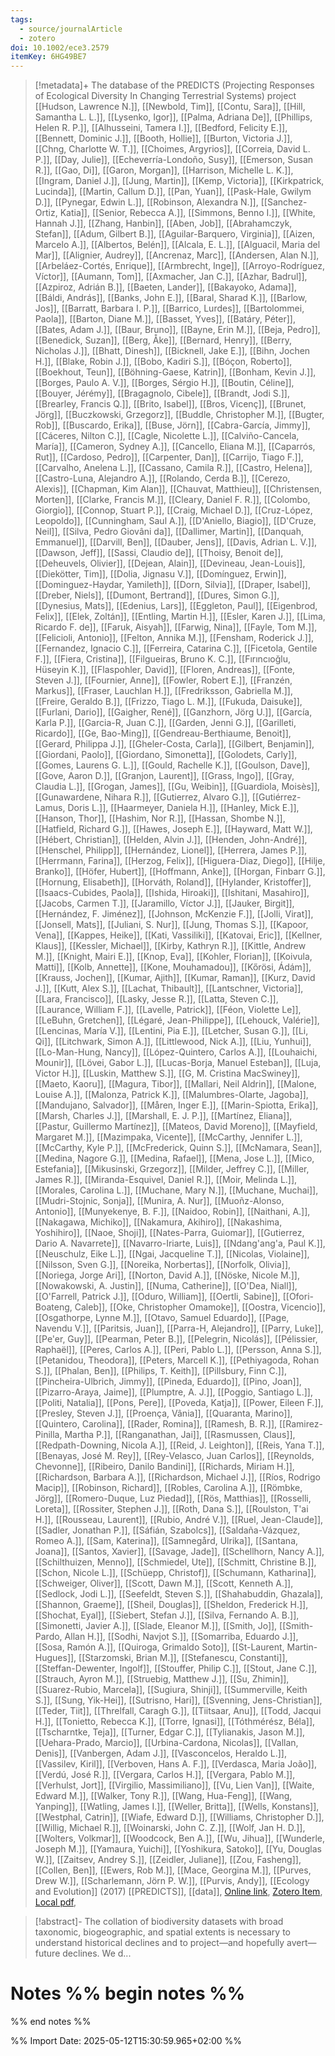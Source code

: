 ```yaml
---
tags:
  - source/journalArticle
  - zotero
doi: 10.1002/ece3.2579
itemKey: 6HG49BE7
---
```

>[!metadata]+
> The database of the PREDICTS (Projecting Responses of Ecological Diversity In Changing Terrestrial Systems) project
> [[Hudson, Lawrence N.]], [[Newbold, Tim]], [[Contu, Sara]], [[Hill, Samantha L. L.]], [[Lysenko, Igor]], [[Palma, Adriana De]], [[Phillips, Helen R. P.]], [[Alhusseini, Tamera I.]], [[Bedford, Felicity E.]], [[Bennett, Dominic J.]], [[Booth, Hollie]], [[Burton, Victoria J.]], [[Chng, Charlotte W. T.]], [[Choimes, Argyrios]], [[Correia, David L. P.]], [[Day, Julie]], [[Echeverría-Londoño, Susy]], [[Emerson, Susan R.]], [[Gao, Di]], [[Garon, Morgan]], [[Harrison, Michelle L. K.]], [[Ingram, Daniel J.]], [[Jung, Martin]], [[Kemp, Victoria]], [[Kirkpatrick, Lucinda]], [[Martin, Callum D.]], [[Pan, Yuan]], [[Pask-Hale, Gwilym D.]], [[Pynegar, Edwin L.]], [[Robinson, Alexandra N.]], [[Sanchez-Ortiz, Katia]], [[Senior, Rebecca A.]], [[Simmons, Benno I.]], [[White, Hannah J.]], [[Zhang, Hanbin]], [[Aben, Job]], [[Abrahamczyk, Stefan]], [[Adum, Gilbert B.]], [[Aguilar-Barquero, Virginia]], [[Aizen, Marcelo A.]], [[Albertos, Belén]], [[Alcala, E. L.]], [[Alguacil, Maria del Mar]], [[Alignier, Audrey]], [[Ancrenaz, Marc]], [[Andersen, Alan N.]], [[Arbeláez-Cortés, Enrique]], [[Armbrecht, Inge]], [[Arroyo-Rodríguez, Víctor]], [[Aumann, Tom]], [[Axmacher, Jan C.]], [[Azhar, Badrul]], [[Azpiroz, Adrián B.]], [[Baeten, Lander]], [[Bakayoko, Adama]], [[Báldi, András]], [[Banks, John E.]], [[Baral, Sharad K.]], [[Barlow, Jos]], [[Barratt, Barbara I. P.]], [[Barrico, Lurdes]], [[Bartolommei, Paola]], [[Barton, Diane M.]], [[Basset, Yves]], [[Batáry, Péter]], [[Bates, Adam J.]], [[Baur, Bruno]], [[Bayne, Erin M.]], [[Beja, Pedro]], [[Benedick, Suzan]], [[Berg, Åke]], [[Bernard, Henry]], [[Berry, Nicholas J.]], [[Bhatt, Dinesh]], [[Bicknell, Jake E.]], [[Bihn, Jochen H.]], [[Blake, Robin J.]], [[Bobo, Kadiri S.]], [[Bóçon, Roberto]], [[Boekhout, Teun]], [[Böhning-Gaese, Katrin]], [[Bonham, Kevin J.]], [[Borges, Paulo A. V.]], [[Borges, Sérgio H.]], [[Boutin, Céline]], [[Bouyer, Jérémy]], [[Bragagnolo, Cibele]], [[Brandt, Jodi S.]], [[Brearley, Francis Q.]], [[Brito, Isabel]], [[Bros, Vicenç]], [[Brunet, Jörg]], [[Buczkowski, Grzegorz]], [[Buddle, Christopher M.]], [[Bugter, Rob]], [[Buscardo, Erika]], [[Buse, Jörn]], [[Cabra-García, Jimmy]], [[Cáceres, Nilton C.]], [[Cagle, Nicolette L.]], [[Calviño-Cancela, María]], [[Cameron, Sydney A.]], [[Cancello, Eliana M.]], [[Caparrós, Rut]], [[Cardoso, Pedro]], [[Carpenter, Dan]], [[Carrijo, Tiago F.]], [[Carvalho, Anelena L.]], [[Cassano, Camila R.]], [[Castro, Helena]], [[Castro-Luna, Alejandro A.]], [[Rolando, Cerda B.]], [[Cerezo, Alexis]], [[Chapman, Kim Alan]], [[Chauvat, Matthieu]], [[Christensen, Morten]], [[Clarke, Francis M.]], [[Cleary, Daniel F. R.]], [[Colombo, Giorgio]], [[Connop, Stuart P.]], [[Craig, Michael D.]], [[Cruz-López, Leopoldo]], [[Cunningham, Saul A.]], [[D'Aniello, Biagio]], [[D'Cruze, Neil]], [[Silva, Pedro Giovâni da]], [[Dallimer, Martin]], [[Danquah, Emmanuel]], [[Darvill, Ben]], [[Dauber, Jens]], [[Davis, Adrian L. V.]], [[Dawson, Jeff]], [[Sassi, Claudio de]], [[Thoisy, Benoit de]], [[Deheuvels, Olivier]], [[Dejean, Alain]], [[Devineau, Jean-Louis]], [[Diekötter, Tim]], [[Dolia, Jignasu V.]], [[Domínguez, Erwin]], [[Dominguez-Haydar, Yamileth]], [[Dorn, Silvia]], [[Draper, Isabel]], [[Dreber, Niels]], [[Dumont, Bertrand]], [[Dures, Simon G.]], [[Dynesius, Mats]], [[Edenius, Lars]], [[Eggleton, Paul]], [[Eigenbrod, Felix]], [[Elek, Zoltán]], [[Entling, Martin H.]], [[Esler, Karen J.]], [[Lima, Ricardo F. de]], [[Faruk, Aisyah]], [[Farwig, Nina]], [[Fayle, Tom M.]], [[Felicioli, Antonio]], [[Felton, Annika M.]], [[Fensham, Roderick J.]], [[Fernandez, Ignacio C.]], [[Ferreira, Catarina C.]], [[Ficetola, Gentile F.]], [[Fiera, Cristina]], [[Filgueiras, Bruno K. C.]], [[Fırıncıoğlu, Hüseyin K.]], [[Flaspohler, David]], [[Floren, Andreas]], [[Fonte, Steven J.]], [[Fournier, Anne]], [[Fowler, Robert E.]], [[Franzén, Markus]], [[Fraser, Lauchlan H.]], [[Fredriksson, Gabriella M.]], [[Freire, Geraldo B.]], [[Frizzo, Tiago L. M.]], [[Fukuda, Daisuke]], [[Furlani, Dario]], [[Gaigher, René]], [[Ganzhorn, Jörg U.]], [[García, Karla P.]], [[Garcia-R, Juan C.]], [[Garden, Jenni G.]], [[Garilleti, Ricardo]], [[Ge, Bao-Ming]], [[Gendreau-Berthiaume, Benoit]], [[Gerard, Philippa J.]], [[Gheler-Costa, Carla]], [[Gilbert, Benjamin]], [[Giordani, Paolo]], [[Giordano, Simonetta]], [[Golodets, Carly]], [[Gomes, Laurens G. L.]], [[Gould, Rachelle K.]], [[Goulson, Dave]], [[Gove, Aaron D.]], [[Granjon, Laurent]], [[Grass, Ingo]], [[Gray, Claudia L.]], [[Grogan, James]], [[Gu, Weibin]], [[Guardiola, Moisès]], [[Gunawardene, Nihara R.]], [[Gutierrez, Alvaro G.]], [[Gutiérrez-Lamus, Doris L.]], [[Haarmeyer, Daniela H.]], [[Hanley, Mick E.]], [[Hanson, Thor]], [[Hashim, Nor R.]], [[Hassan, Shombe N.]], [[Hatfield, Richard G.]], [[Hawes, Joseph E.]], [[Hayward, Matt W.]], [[Hébert, Christian]], [[Helden, Alvin J.]], [[Henden, John-André]], [[Henschel, Philipp]], [[Hernández, Lionel]], [[Herrera, James P.]], [[Herrmann, Farina]], [[Herzog, Felix]], [[Higuera-Diaz, Diego]], [[Hilje, Branko]], [[Höfer, Hubert]], [[Hoffmann, Anke]], [[Horgan, Finbarr G.]], [[Hornung, Elisabeth]], [[Horváth, Roland]], [[Hylander, Kristoffer]], [[Isaacs-Cubides, Paola]], [[Ishida, Hiroaki]], [[Ishitani, Masahiro]], [[Jacobs, Carmen T.]], [[Jaramillo, Víctor J.]], [[Jauker, Birgit]], [[Hernández, F. Jiménez]], [[Johnson, McKenzie F.]], [[Jolli, Virat]], [[Jonsell, Mats]], [[Juliani, S. Nur]], [[Jung, Thomas S.]], [[Kapoor, Vena]], [[Kappes, Heike]], [[Kati, Vassiliki]], [[Katovai, Eric]], [[Kellner, Klaus]], [[Kessler, Michael]], [[Kirby, Kathryn R.]], [[Kittle, Andrew M.]], [[Knight, Mairi E.]], [[Knop, Eva]], [[Kohler, Florian]], [[Koivula, Matti]], [[Kolb, Annette]], [[Kone, Mouhamadou]], [[Kőrösi, Ádám]], [[Krauss, Jochen]], [[Kumar, Ajith]], [[Kumar, Raman]], [[Kurz, David J.]], [[Kutt, Alex S.]], [[Lachat, Thibault]], [[Lantschner, Victoria]], [[Lara, Francisco]], [[Lasky, Jesse R.]], [[Latta, Steven C.]], [[Laurance, William F.]], [[Lavelle, Patrick]], [[Féon, Violette Le]], [[LeBuhn, Gretchen]], [[Légaré, Jean-Philippe]], [[Lehouck, Valérie]], [[Lencinas, María V.]], [[Lentini, Pia E.]], [[Letcher, Susan G.]], [[Li, Qi]], [[Litchwark, Simon A.]], [[Littlewood, Nick A.]], [[Liu, Yunhui]], [[Lo-Man-Hung, Nancy]], [[López-Quintero, Carlos A.]], [[Louhaichi, Mounir]], [[Lövei, Gabor L.]], [[Lucas-Borja, Manuel Esteban]], [[Luja, Victor H.]], [[Luskin, Matthew S.]], [[G, M. Cristina MacSwiney]], [[Maeto, Kaoru]], [[Magura, Tibor]], [[Mallari, Neil Aldrin]], [[Malone, Louise A.]], [[Malonza, Patrick K.]], [[Malumbres-Olarte, Jagoba]], [[Mandujano, Salvador]], [[Måren, Inger E.]], [[Marin-Spiotta, Erika]], [[Marsh, Charles J.]], [[Marshall, E. J. P.]], [[Martínez, Eliana]], [[Pastur, Guillermo Martínez]], [[Mateos, David Moreno]], [[Mayfield, Margaret M.]], [[Mazimpaka, Vicente]], [[McCarthy, Jennifer L.]], [[McCarthy, Kyle P.]], [[McFrederick, Quinn S.]], [[McNamara, Sean]], [[Medina, Nagore G.]], [[Medina, Rafael]], [[Mena, Jose L.]], [[Mico, Estefania]], [[Mikusinski, Grzegorz]], [[Milder, Jeffrey C.]], [[Miller, James R.]], [[Miranda-Esquivel, Daniel R.]], [[Moir, Melinda L.]], [[Morales, Carolina L.]], [[Muchane, Mary N.]], [[Muchane, Muchai]], [[Mudri-Stojnic, Sonja]], [[Munira, A. Nur]], [[Muoñz-Alonso, Antonio]], [[Munyekenye, B. F.]], [[Naidoo, Robin]], [[Naithani, A.]], [[Nakagawa, Michiko]], [[Nakamura, Akihiro]], [[Nakashima, Yoshihiro]], [[Naoe, Shoji]], [[Nates-Parra, Guiomar]], [[Gutierrez, Dario A. Navarrete]], [[Navarro-Iriarte, Luis]], [[Ndang'ang'a, Paul K.]], [[Neuschulz, Eike L.]], [[Ngai, Jacqueline T.]], [[Nicolas, Violaine]], [[Nilsson, Sven G.]], [[Noreika, Norbertas]], [[Norfolk, Olivia]], [[Noriega, Jorge Ari]], [[Norton, David A.]], [[Nöske, Nicole M.]], [[Nowakowski, A. Justin]], [[Numa, Catherine]], [[O'Dea, Niall]], [[O'Farrell, Patrick J.]], [[Oduro, William]], [[Oertli, Sabine]], [[Ofori-Boateng, Caleb]], [[Oke, Christopher Omamoke]], [[Oostra, Vicencio]], [[Osgathorpe, Lynne M.]], [[Otavo, Samuel Eduardo]], [[Page, Navendu V.]], [[Paritsis, Juan]], [[Parra-H, Alejandro]], [[Parry, Luke]], [[Pe'er, Guy]], [[Pearman, Peter B.]], [[Pelegrin, Nicolás]], [[Pélissier, Raphaël]], [[Peres, Carlos A.]], [[Peri, Pablo L.]], [[Persson, Anna S.]], [[Petanidou, Theodora]], [[Peters, Marcell K.]], [[Pethiyagoda, Rohan S.]], [[Phalan, Ben]], [[Philips, T. Keith]], [[Pillsbury, Finn C.]], [[Pincheira-Ulbrich, Jimmy]], [[Pineda, Eduardo]], [[Pino, Joan]], [[Pizarro-Araya, Jaime]], [[Plumptre, A. J.]], [[Poggio, Santiago L.]], [[Politi, Natalia]], [[Pons, Pere]], [[Poveda, Katja]], [[Power, Eileen F.]], [[Presley, Steven J.]], [[Proença, Vânia]], [[Quaranta, Marino]], [[Quintero, Carolina]], [[Rader, Romina]], [[Ramesh, B. R.]], [[Ramirez-Pinilla, Martha P.]], [[Ranganathan, Jai]], [[Rasmussen, Claus]], [[Redpath-Downing, Nicola A.]], [[Reid, J. Leighton]], [[Reis, Yana T.]], [[Benayas, José M. Rey]], [[Rey-Velasco, Juan Carlos]], [[Reynolds, Chevonne]], [[Ribeiro, Danilo Bandini]], [[Richards, Miriam H.]], [[Richardson, Barbara A.]], [[Richardson, Michael J.]], [[Ríos, Rodrigo Macip]], [[Robinson, Richard]], [[Robles, Carolina A.]], [[Römbke, Jörg]], [[Romero-Duque, Luz Piedad]], [[Rös, Matthias]], [[Rosselli, Loreta]], [[Rossiter, Stephen J.]], [[Roth, Dana S.]], [[Roulston, T'ai H.]], [[Rousseau, Laurent]], [[Rubio, André V.]], [[Ruel, Jean-Claude]], [[Sadler, Jonathan P.]], [[Sáfián, Szabolcs]], [[Saldaña-Vázquez, Romeo A.]], [[Sam, Katerina]], [[Samnegård, Ulrika]], [[Santana, Joana]], [[Santos, Xavier]], [[Savage, Jade]], [[Schellhorn, Nancy A.]], [[Schilthuizen, Menno]], [[Schmiedel, Ute]], [[Schmitt, Christine B.]], [[Schon, Nicole L.]], [[Schüepp, Christof]], [[Schumann, Katharina]], [[Schweiger, Oliver]], [[Scott, Dawn M.]], [[Scott, Kenneth A.]], [[Sedlock, Jodi L.]], [[Seefeldt, Steven S.]], [[Shahabuddin, Ghazala]], [[Shannon, Graeme]], [[Sheil, Douglas]], [[Sheldon, Frederick H.]], [[Shochat, Eyal]], [[Siebert, Stefan J.]], [[Silva, Fernando A. B.]], [[Simonetti, Javier A.]], [[Slade, Eleanor M.]], [[Smith, Jo]], [[Smith-Pardo, Allan H.]], [[Sodhi, Navjot S.]], [[Somarriba, Eduardo J.]], [[Sosa, Ramón A.]], [[Quiroga, Grimaldo Soto]], [[St-Laurent, Martin-Hugues]], [[Starzomski, Brian M.]], [[Stefanescu, Constanti]], [[Steffan-Dewenter, Ingolf]], [[Stouffer, Philip C.]], [[Stout, Jane C.]], [[Strauch, Ayron M.]], [[Struebig, Matthew J.]], [[Su, Zhimin]], [[Suarez-Rubio, Marcela]], [[Sugiura, Shinji]], [[Summerville, Keith S.]], [[Sung, Yik-Hei]], [[Sutrisno, Hari]], [[Svenning, Jens-Christian]], [[Teder, Tiit]], [[Threlfall, Caragh G.]], [[Tiitsaar, Anu]], [[Todd, Jacqui H.]], [[Tonietto, Rebecca K.]], [[Torre, Ignasi]], [[Tóthmérész, Béla]], [[Tscharntke, Teja]], [[Turner, Edgar C.]], [[Tylianakis, Jason M.]], [[Uehara-Prado, Marcio]], [[Urbina-Cardona, Nicolas]], [[Vallan, Denis]], [[Vanbergen, Adam J.]], [[Vasconcelos, Heraldo L.]], [[Vassilev, Kiril]], [[Verboven, Hans A. F.]], [[Verdasca, Maria João]], [[Verdú, José R.]], [[Vergara, Carlos H.]], [[Vergara, Pablo M.]], [[Verhulst, Jort]], [[Virgilio, Massimiliano]], [[Vu, Lien Van]], [[Waite, Edward M.]], [[Walker, Tony R.]], [[Wang, Hua-Feng]], [[Wang, Yanping]], [[Watling, James I.]], [[Weller, Britta]], [[Wells, Konstans]], [[Westphal, Catrin]], [[Wiafe, Edward D.]], [[Williams, Christopher D.]], [[Willig, Michael R.]], [[Woinarski, John C. Z.]], [[Wolf, Jan H. D.]], [[Wolters, Volkmar]], [[Woodcock, Ben A.]], [[Wu, Jihua]], [[Wunderle, Joseph M.]], [[Yamaura, Yuichi]], [[Yoshikura, Satoko]], [[Yu, Douglas W.]], [[Zaitsev, Andrey S.]], [[Zeidler, Juliane]], [[Zou, Fasheng]], [[Collen, Ben]], [[Ewers, Rob M.]], [[Mace, Georgina M.]], [[Purves, Drew W.]], [[Scharlemann, Jörn P. W.]], [[Purvis, Andy]], 
> [[Ecology and Evolution]] (2017)
> [[PREDICTS]], [[data]], 
> [Online link](https://onlinelibrary.wiley.com/doi/10.1002/ece3.2579), [Zotero Item](zotero://select/library/items/6HG49BE7), [Local pdf](file://C:/Users/aburg/Documents/references/zotero/storage/G48Y5SUE/Hudson2017_databasePREDICTS.pdf), 

>[!abstract]-
>The collation of biodiversity datasets with broad taxonomic, biogeographic, and spatial extents is necessary to understand historical declines and to project—and hopefully avert—future declines. We d...

# Notes %% begin notes %%
%% end notes %%




%% Import Date: 2025-05-12T15:30:59.965+02:00 %%
